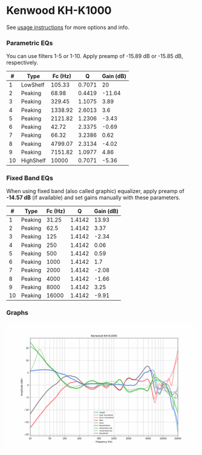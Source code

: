 # Kenwood KH-K1000
See [usage instructions](https://github.com/jaakkopasanen/AutoEq#usage) for more options and info.

### Parametric EQs
You can use filters 1-5 or 1-10. Apply preamp of -15.89 dB or -15.85 dB, respectively.

|   # | Type      |   Fc (Hz) |      Q |   Gain (dB) |
|-----|-----------|-----------|--------|-------------|
|   1 | LowShelf  |    105.33 | 0.7071 |       20    |
|   2 | Peaking   |     68.98 | 0.4419 |      -11.64 |
|   3 | Peaking   |    329.45 | 1.1075 |        3.89 |
|   4 | Peaking   |   1338.92 | 2.6013 |        3.6  |
|   5 | Peaking   |   2121.82 | 1.2306 |       -3.43 |
|   6 | Peaking   |     42.72 | 2.3375 |       -0.69 |
|   7 | Peaking   |     66.32 | 3.2386 |        0.62 |
|   8 | Peaking   |   4799.07 | 2.3134 |       -4.02 |
|   9 | Peaking   |   7151.82 | 1.0977 |        4.86 |
|  10 | HighShelf |  10000    | 0.7071 |       -5.36 |

### Fixed Band EQs
When using fixed band (also called graphic) equalizer, apply preamp of **-14.57 dB** (if available) and set gains manually with these parameters.

|   # | Type    |   Fc (Hz) |      Q |   Gain (dB) |
|-----|---------|-----------|--------|-------------|
|   1 | Peaking |     31.25 | 1.4142 |       13.93 |
|   2 | Peaking |     62.5  | 1.4142 |        3.37 |
|   3 | Peaking |    125    | 1.4142 |       -2.34 |
|   4 | Peaking |    250    | 1.4142 |        0.06 |
|   5 | Peaking |    500    | 1.4142 |        0.59 |
|   6 | Peaking |   1000    | 1.4142 |        1.7  |
|   7 | Peaking |   2000    | 1.4142 |       -2.08 |
|   8 | Peaking |   4000    | 1.4142 |       -1.66 |
|   9 | Peaking |   8000    | 1.4142 |        3.25 |
|  10 | Peaking |  16000    | 1.4142 |       -9.91 |

### Graphs
![](./Kenwood%20KH-K1000.png)

